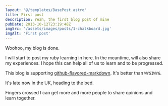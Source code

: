```yaml
---
layout: '@/templates/BasePost.astro'
title: First post
description: Yeah, the first blog post of mine
pubDate: 2013-10-12T23:19:48Z
imgSrc: '/assets/images/posts/1-chalkboard.jpg'
imgAlt: 'First post'
---
```

Woohoo, my blog is done.

I will start to post my ruby learning in here. In the meantime, will also share my experiences. I hope this can help all of us to learn and to be progressed.

This blog is supporting [github-flavored-markdown](https://help.github.com/articles/github-flavored-markdown). It's better than `WYSIWYG`.

It's late now in the UK, heading to the bed.

Fingers crossed I can get more and more people to share opinions and learn together.
